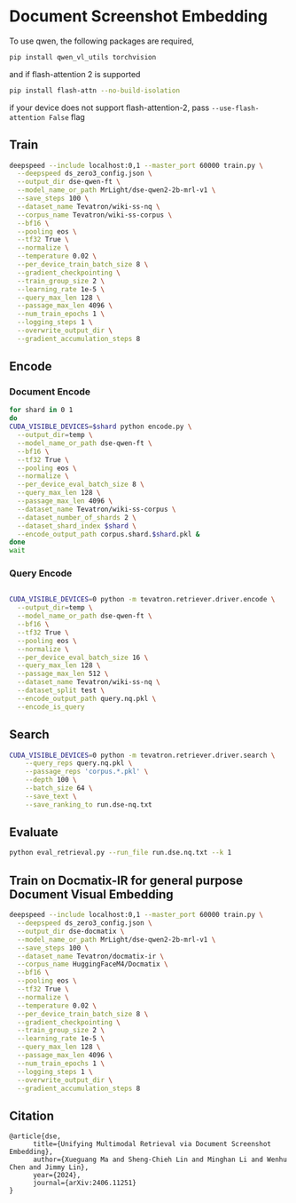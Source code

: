 # Document Screenshot Embedding

To use qwen, the following packages are required,

```bash
pip install qwen_vl_utils torchvision
```
and if flash-attention 2 is supported

```bash
pip install flash-attn --no-build-isolation 
```

if your device does not support flash-attention-2, pass `--use-flash-attention False` flag

## Train
```bash
deepspeed --include localhost:0,1 --master_port 60000 train.py \
  --deepspeed ds_zero3_config.json \
  --output_dir dse-qwen-ft \
  --model_name_or_path MrLight/dse-qwen2-2b-mrl-v1 \
  --save_steps 100 \
  --dataset_name Tevatron/wiki-ss-nq \
  --corpus_name Tevatron/wiki-ss-corpus \
  --bf16 \
  --pooling eos \
  --tf32 True \
  --normalize \
  --temperature 0.02 \
  --per_device_train_batch_size 8 \
  --gradient_checkpointing \
  --train_group_size 2 \
  --learning_rate 1e-5 \
  --query_max_len 128 \
  --passage_max_len 4096 \
  --num_train_epochs 1 \
  --logging_steps 1 \
  --overwrite_output_dir \
  --gradient_accumulation_steps 8
```

## Encode
### Document Encode
```bash
for shard in 0 1
do
CUDA_VISIBLE_DEVICES=$shard python encode.py \
  --output_dir=temp \
  --model_name_or_path dse-qwen-ft \
  --bf16 \
  --tf32 True \
  --pooling eos \
  --normalize \
  --per_device_eval_batch_size 8 \
  --query_max_len 128 \
  --passage_max_len 4096 \
  --dataset_name Tevatron/wiki-ss-corpus \
  --dataset_number_of_shards 2 \
  --dataset_shard_index $shard \
  --encode_output_path corpus.shard.$shard.pkl &
done
wait
```

### Query Encode
```bash

CUDA_VISIBLE_DEVICES=0 python -m tevatron.retriever.driver.encode \
  --output_dir=temp \
  --model_name_or_path dse-qwen-ft \
  --bf16 \
  --tf32 True \
  --pooling eos \
  --normalize \
  --per_device_eval_batch_size 16 \
  --query_max_len 128 \
  --passage_max_len 512 \
  --dataset_name Tevatron/wiki-ss-nq \
  --dataset_split test \
  --encode_output_path query.nq.pkl \
  --encode_is_query
```

## Search
```bash
CUDA_VISIBLE_DEVICES=0 python -m tevatron.retriever.driver.search \
    --query_reps query.nq.pkl \
    --passage_reps 'corpus.*.pkl' \
    --depth 100 \
    --batch_size 64 \
    --save_text \
    --save_ranking_to run.dse-nq.txt
```

## Evaluate
```bash
python eval_retrieval.py --run_file run.dse.nq.txt --k 1
```


## Train on Docmatix-IR for general purpose Document Visual Embedding
```bash
deepspeed --include localhost:0,1 --master_port 60000 train.py \
  --deepspeed ds_zero3_config.json \
  --output_dir dse-docmatix \
  --model_name_or_path MrLight/dse-qwen2-2b-mrl-v1 \
  --save_steps 100 \
  --dataset_name Tevatron/docmatix-ir \
  --corpus_name HuggingFaceM4/Docmatix \
  --bf16 \
  --pooling eos \
  --tf32 True \
  --normalize \
  --temperature 0.02 \
  --per_device_train_batch_size 8 \
  --gradient_checkpointing \
  --train_group_size 2 \
  --learning_rate 1e-5 \
  --query_max_len 128 \
  --passage_max_len 4096 \
  --num_train_epochs 1 \
  --logging_steps 1 \
  --overwrite_output_dir \
  --gradient_accumulation_steps 8
```


## Citation
```
@article{dse,
      title={Unifying Multimodal Retrieval via Document Screenshot Embedding}, 
      author={Xueguang Ma and Sheng-Chieh Lin and Minghan Li and Wenhu Chen and Jimmy Lin},
      year={2024},
      journal={arXiv:2406.11251}
}
```

